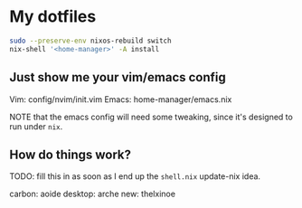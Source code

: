# My dotfiles

```sh
sudo --preserve-env nixos-rebuild switch
nix-shell '<home-manager>' -A install
```

## Just show me your vim/emacs config

Vim: config/nvim/init.vim
Emacs: home-manager/emacs.nix


NOTE that the emacs config will need some tweaking, since it's designed
to run under `nix`.

## How do things work?

TODO: fill this in as soon as I end up the `shell.nix` update-nix idea.

carbon: aoide
desktop: arche
new: thelxinoe
